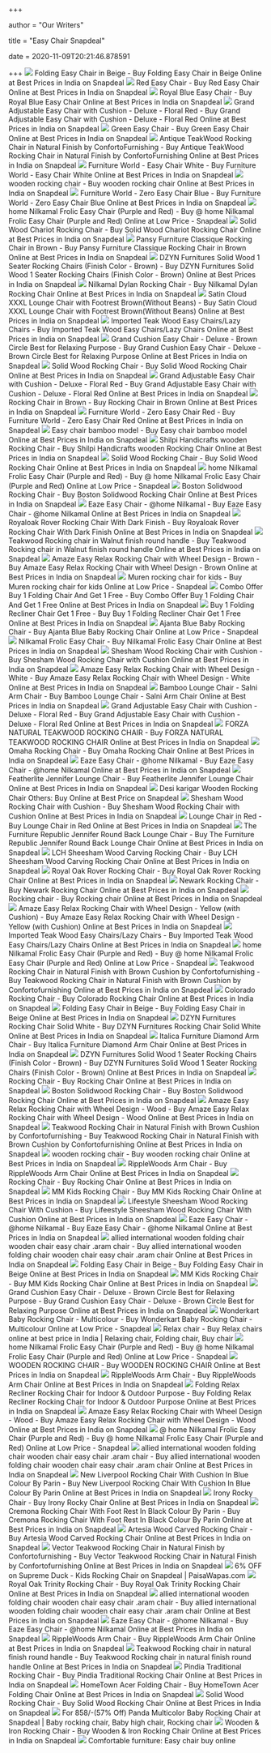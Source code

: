 +++
        
author = "Our Writers"
        
title = "Easy Chair Snapdeal"
        
date = 2020-11-09T20:21:46.878591
        
+++
[ ![](https://n2.sdlcdn.com/imgs/b/j/z/MCT-Deluxe-Folding-Chair-in-SDL131587598-1-8f99f.JPG)](https://n2.sdlcdn.com/imgs/b/j/z/MCT-Deluxe-Folding-Chair-in-SDL131587598-1-8f99f.JPG) Folding Easy Chair in Beige - Buy Folding Easy Chair in Beige Online at  Best Prices in India on Snapdeal
[ ![](https://n1.sdlcdn.com/imgs/a/d/3/SDL564444177_1380888046_image1-28ae9.jpg)](https://n1.sdlcdn.com/imgs/a/d/3/SDL564444177_1380888046_image1-28ae9.jpg) Red Easy Chair - Buy Red Easy Chair Online at Best Prices in India on  Snapdeal
[ ![](https://n3.sdlcdn.com/imgs/a/d/3/SDL565277256_1380888047_image1-8b964.jpg)](https://n3.sdlcdn.com/imgs/a/d/3/SDL565277256_1380888047_image1-8b964.jpg) Royal Blue Easy Chair - Buy Royal Blue Easy Chair Online at Best Prices in  India on Snapdeal
[ ![](https://n4.sdlcdn.com/imgs/h/g/4/Grand-Adjustable-Easy-Chair-with-SDL097183626-1-85edb.jpg)](https://n4.sdlcdn.com/imgs/h/g/4/Grand-Adjustable-Easy-Chair-with-SDL097183626-1-85edb.jpg) Grand Adjustable Easy Chair with Cushion - Deluxe - Floral Red - Buy Grand  Adjustable Easy Chair with Cushion - Deluxe - Floral Red Online at Best  Prices in India on Snapdeal
[ ![](https://n4.sdlcdn.com/imgs/a/d/3/SDL564487006_1380888048_image1-77bdd.jpg)](https://n4.sdlcdn.com/imgs/a/d/3/SDL564487006_1380888048_image1-77bdd.jpg) Green Easy Chair - Buy Green Easy Chair Online at Best Prices in India on  Snapdeal
[ ![](https://n3.sdlcdn.com/imgs/i/2/3/Antique-TeakWood-Rocking-Chair-in-SDL428802721-1-aa96c.jpg)](https://n3.sdlcdn.com/imgs/i/2/3/Antique-TeakWood-Rocking-Chair-in-SDL428802721-1-aa96c.jpg) Antique TeakWood Rocking Chair in Natural Finish by ConfortoFurnishing -  Buy Antique TeakWood Rocking Chair in Natural Finish by ConfortoFurnishing  Online at Best Prices in India on Snapdeal
[ ![](https://n2.sdlcdn.com/imgs/a/g/j/SDL251781217_1386941980_image2-c3071.JPG)](https://n2.sdlcdn.com/imgs/a/g/j/SDL251781217_1386941980_image2-c3071.JPG) Furniture World - Easy Chair White - Buy Furniture World - Easy Chair White  Online at Best Prices in India on Snapdeal
[ ![](https://n1.sdlcdn.com/imgs/h/w/s/wooden-rocking-chair-SDL261336141-6-bb5ce.jpeg)](https://n1.sdlcdn.com/imgs/h/w/s/wooden-rocking-chair-SDL261336141-6-bb5ce.jpeg) wooden rocking chair - Buy wooden rocking chair Online at Best Prices in  India on Snapdeal
[ ![](https://n1.sdlcdn.com/imgs/a/g/j/SDL268006174_1386941976_image1-9403e.jpg)](https://n1.sdlcdn.com/imgs/a/g/j/SDL268006174_1386941976_image1-9403e.jpg) Furniture World - Zero Easy Chair Blue - Buy Furniture World - Zero Easy  Chair Blue Online at Best Prices in India on Snapdeal
[ ![](https://n2.sdlcdn.com/imgs/g/1/1/home-Nilkamal-Frolic-Easy-Chair-SDL173179361-1-cdbc9.jpeg)](https://n2.sdlcdn.com/imgs/g/1/1/home-Nilkamal-Frolic-Easy-Chair-SDL173179361-1-cdbc9.jpeg) home Nilkamal Frolic Easy Chair (Purple and Red) - Buy @ home Nilkamal  Frolic Easy Chair (Purple and Red) Online at Low Price - Snapdeal
[ ![](https://n1.sdlcdn.com/imgs/a/o/2/Solid-Sheesham-Wood-Chariot-designer-SDL314804594-2-9acba.jpg)](https://n1.sdlcdn.com/imgs/a/o/2/Solid-Sheesham-Wood-Chariot-designer-SDL314804594-2-9acba.jpg) Solid Wood Chariot Rocking Chair - Buy Solid Wood Chariot Rocking Chair  Online at Best Prices in India on Snapdeal
[ ![](https://n4.sdlcdn.com/imgs/b/6/v/Pansy-Furniture-Classique-Rocking-Chair-SDL177559399-1-8700d.jpg)](https://n4.sdlcdn.com/imgs/b/6/v/Pansy-Furniture-Classique-Rocking-Chair-SDL177559399-1-8700d.jpg) Pansy Furniture Classique Rocking Chair in Brown - Buy Pansy Furniture  Classique Rocking Chair in Brown Online at Best Prices in India on Snapdeal
[ ![](https://n4.sdlcdn.com/imgs/i/e/0/DZYN-Furnitures-Solid-Wood-1-SDL682685272-1-e7fd4.jpg)](https://n4.sdlcdn.com/imgs/i/e/0/DZYN-Furnitures-Solid-Wood-1-SDL682685272-1-e7fd4.jpg) DZYN Furnitures Solid Wood 1 Seater Rocking Chairs (Finish Color - Brown) -  Buy DZYN Furnitures Solid Wood 1 Seater Rocking Chairs (Finish Color -  Brown) Online at Best Prices in India on Snapdeal
[ ![](https://n2.sdlcdn.com/imgs/b/w/d/home-Dylan-Rocking-Chair-SDL912173156-1-d8adb.jpg)](https://n2.sdlcdn.com/imgs/b/w/d/home-Dylan-Rocking-Chair-SDL912173156-1-d8adb.jpg) Nilkamal Dylan Rocking Chair - Buy Nilkamal Dylan Rocking Chair Online at  Best Prices in India on Snapdeal
[ ![](https://n2.sdlcdn.com/imgs/i/8/1/Satin-Cloud-XXXL-Lounge-Chair-SDL320170655-1-f9d1a.jpg)](https://n2.sdlcdn.com/imgs/i/8/1/Satin-Cloud-XXXL-Lounge-Chair-SDL320170655-1-f9d1a.jpg) Satin Cloud XXXL Lounge Chair with Footrest Brown(Without Beans) - Buy  Satin Cloud XXXL Lounge Chair with Footrest Brown(Without Beans) Online at  Best Prices in India on Snapdeal
[ ![](https://n3.sdlcdn.com/imgs/i/j/9/Elion-Space-Relaxation-Chairs-SDL387275272-1-53242.png)](https://n3.sdlcdn.com/imgs/i/j/9/Elion-Space-Relaxation-Chairs-SDL387275272-1-53242.png) Imported Teak Wood Easy Chairs/Lazy Chairs - Buy Imported Teak Wood Easy  Chairs/Lazy Chairs Online at Best Prices in India on Snapdeal
[ ![](https://n3.sdlcdn.com/imgs/h/h/m/Grand-Cushion-Easy-Chair-Deluxe-SDL456909604-2-58b21.jpg)](https://n3.sdlcdn.com/imgs/h/h/m/Grand-Cushion-Easy-Chair-Deluxe-SDL456909604-2-58b21.jpg) Grand Cushion Easy Chair - Deluxe - Brown Circle Best for Relaxing Purpose  - Buy Grand Cushion Easy Chair - Deluxe - Brown Circle Best for Relaxing  Purpose Online at Best Prices in India on Snapdeal
[ ![](https://n1.sdlcdn.com/imgs/a/r/c/BeHome-Sheesham-Wood-Grandpa-Rocking-SDL466657423-1-1658f.JPG)](https://n1.sdlcdn.com/imgs/a/r/c/BeHome-Sheesham-Wood-Grandpa-Rocking-SDL466657423-1-1658f.JPG) Solid Wood Rocking Chair - Buy Solid Wood Rocking Chair Online at Best  Prices in India on Snapdeal
[ ![](https://n1.sdlcdn.com/imgs/h/g/4/Grand-Adjustable-Easy-Chair-with-SDL097183626-4-884fb.jpg)](https://n1.sdlcdn.com/imgs/h/g/4/Grand-Adjustable-Easy-Chair-with-SDL097183626-4-884fb.jpg) Grand Adjustable Easy Chair with Cushion - Deluxe - Floral Red - Buy Grand  Adjustable Easy Chair with Cushion - Deluxe - Floral Red Online at Best  Prices in India on Snapdeal
[ ![](https://n3.sdlcdn.com/imgs/a/w/o/Behome-Brown-Rocking-Chair-SDL151359783-1-a65bd.jpg)](https://n3.sdlcdn.com/imgs/a/w/o/Behome-Brown-Rocking-Chair-SDL151359783-1-a65bd.jpg) Rocking Chair in Brown - Buy Rocking Chair in Brown Online at Best Prices  in India on Snapdeal
[ ![](https://n1.sdlcdn.com/imgs/a/g/j/SDL260880834_1386941986_image1-e4448.JPG)](https://n1.sdlcdn.com/imgs/a/g/j/SDL260880834_1386941986_image1-e4448.JPG) Furniture World - Zero Easy Chair Red - Buy Furniture World - Zero Easy  Chair Red Online at Best Prices in India on Snapdeal
[ ![](https://n4.sdlcdn.com/imgs/j/i/z/Easy-chair-bamboo-model-SDL357972167-1-1622e.jpg)](https://n4.sdlcdn.com/imgs/j/i/z/Easy-chair-bamboo-model-SDL357972167-1-1622e.jpg) Easy chair bamboo model - Buy Easy chair bamboo model Online at Best Prices  in India on Snapdeal
[ ![](https://n3.sdlcdn.com/imgs/i/e/i/Shilpi-Handicrafts-wooden-Rocking-Chair-SDL607292576-1-e7c48.jpg)](https://n3.sdlcdn.com/imgs/i/e/i/Shilpi-Handicrafts-wooden-Rocking-Chair-SDL607292576-1-e7c48.jpg) Shilpi Handicrafts wooden Rocking Chair - Buy Shilpi Handicrafts wooden Rocking  Chair Online at Best Prices in India on Snapdeal
[ ![](https://n1.sdlcdn.com/imgs/a/w/m/Dream-Furniture-Walnut-Rocking-Chair-SDL151809728-1-2b5f7.jpg)](https://n1.sdlcdn.com/imgs/a/w/m/Dream-Furniture-Walnut-Rocking-Chair-SDL151809728-1-2b5f7.jpg) Solid Wood Rocking Chair - Buy Solid Wood Rocking Chair Online at Best  Prices in India on Snapdeal
[ ![](https://n3.sdlcdn.com/imgs/g/1/1/home-Nilkamal-Frolic-Easy-Chair-SDL173179361-4-a49c8.jpeg)](https://n3.sdlcdn.com/imgs/g/1/1/home-Nilkamal-Frolic-Easy-Chair-SDL173179361-4-a49c8.jpeg) home Nilkamal Frolic Easy Chair (Purple and Red) - Buy @ home Nilkamal  Frolic Easy Chair (Purple and Red) Online at Low Price - Snapdeal
[ ![](https://n2.sdlcdn.com/imgs/b/w/2/Boston-Rocking-Chair-SDL229264735-9-a21f3.jpg)](https://n2.sdlcdn.com/imgs/b/w/2/Boston-Rocking-Chair-SDL229264735-9-a21f3.jpg) Boston Solidwood Rocking Chair - Buy Boston Solidwood Rocking Chair Online  at Best Prices in India on Snapdeal
[ ![](https://n2.sdlcdn.com/imgs/a/r/c/Eaze-Easy-Chair-home-Nilkamal-SDL762892473-1-f87db.jpg)](https://n2.sdlcdn.com/imgs/a/r/c/Eaze-Easy-Chair-home-Nilkamal-SDL762892473-1-f87db.jpg) Eaze Easy Chair - @home Nilkamal - Buy Eaze Easy Chair - @home Nilkamal  Online at Best Prices in India on Snapdeal
[ ![](https://n3.sdlcdn.com/imgs/b/s/2/n-63118.jpg)](https://n3.sdlcdn.com/imgs/b/s/2/n-63118.jpg) Royaloak Rover Rocking Chair With Dark Finish - Buy Royaloak Rover Rocking  Chair With Dark Finish Online at Best Prices in India on Snapdeal
[ ![](https://n2.sdlcdn.com/imgs/i/a/c/Teakwood-Rocking-chair-in-Walnut-SDL518340028-2-600e7.jpg)](https://n2.sdlcdn.com/imgs/i/a/c/Teakwood-Rocking-chair-in-Walnut-SDL518340028-2-600e7.jpg) Teakwood Rocking chair in Walnut finish round handle - Buy Teakwood Rocking  chair in Walnut finish round handle Online at Best Prices in India on  Snapdeal
[ ![](https://n2.sdlcdn.com/imgs/i/e/y/Amaze-Easy-Relax-Rocking-Chair-SDL221673335-1-20662.JPG)](https://n2.sdlcdn.com/imgs/i/e/y/Amaze-Easy-Relax-Rocking-Chair-SDL221673335-1-20662.JPG) Amaze Easy Relax Rocking Chair with Wheel Design - Brown - Buy Amaze Easy  Relax Rocking Chair with Wheel Design - Brown Online at Best Prices in  India on Snapdeal
[ ![](https://n2.sdlcdn.com/imgs/g/1/5/Muren-rocking-chair-for-kids-SDL077979302-1-b08d7.jpg)](https://n2.sdlcdn.com/imgs/g/1/5/Muren-rocking-chair-for-kids-SDL077979302-1-b08d7.jpg) Muren rocking chair for kids - Buy Muren rocking chair for kids Online at  Low Price - Snapdeal
[ ![](https://n3.sdlcdn.com/imgs/a/l/6/Buy-1-Folding-Chair-And-SDL920032676-1-6e681.jpg)](https://n3.sdlcdn.com/imgs/a/l/6/Buy-1-Folding-Chair-And-SDL920032676-1-6e681.jpg) Combo Offer Buy 1 Folding Chair And Get 1 Free - Buy Combo Offer Buy 1  Folding Chair And Get 1 Free Online at Best Prices in India on Snapdeal
[ ![](https://n2.sdlcdn.com/imgs/a/w/7/Multi-colour-Zero-Gravity-Recliner-SDL427507342-1-82b67.jpg)](https://n2.sdlcdn.com/imgs/a/w/7/Multi-colour-Zero-Gravity-Recliner-SDL427507342-1-82b67.jpg) Buy 1 Folding Recliner Chair Get 1 Free - Buy Buy 1 Folding Recliner Chair  Get 1 Free Online at Best Prices in India on Snapdeal
[ ![](https://n1.sdlcdn.com/imgs/b/s/2/Ajanta-Blue-Baby-Rocking-Chair-SDL697481387-1-e6084.jpg)](https://n1.sdlcdn.com/imgs/b/s/2/Ajanta-Blue-Baby-Rocking-Chair-SDL697481387-1-e6084.jpg) Ajanta Blue Baby Rocking Chair - Buy Ajanta Blue Baby Rocking Chair Online  at Low Price - Snapdeal
[ ![](https://n4.sdlcdn.com/imgs/b/w/d/home-Frolic-Easy-Chair-SDL911834875-3-6db6d.jpg)](https://n4.sdlcdn.com/imgs/b/w/d/home-Frolic-Easy-Chair-SDL911834875-3-6db6d.jpg) Nilkamal Frolic Easy Chair - Buy Nilkamal Frolic Easy Chair Online at Best  Prices in India on Snapdeal
[ ![](https://n1.sdlcdn.com/imgs/i/g/s/Shesham-Wood-Rocking-Chair-with-SDL586077894-1-7a8c0.jpg)](https://n1.sdlcdn.com/imgs/i/g/s/Shesham-Wood-Rocking-Chair-with-SDL586077894-1-7a8c0.jpg) Shesham Wood Rocking Chair with Cushion - Buy Shesham Wood Rocking Chair  with Cushion Online at Best Prices in India on Snapdeal
[ ![](https://n1.sdlcdn.com/imgs/i/e/y/Amaze-Easy-Relax-Rocking-Chair-SDL981386648-2-6b557.JPG)](https://n1.sdlcdn.com/imgs/i/e/y/Amaze-Easy-Relax-Rocking-Chair-SDL981386648-2-6b557.JPG) Amaze Easy Relax Rocking Chair with Wheel Design - White - Buy Amaze Easy  Relax Rocking Chair with Wheel Design - White Online at Best Prices in  India on Snapdeal
[ ![](https://n3.sdlcdn.com/imgs/j/c/a/Wooden-Lounge-Chair-SDL098994601-2-5ed4b.jpg)](https://n3.sdlcdn.com/imgs/j/c/a/Wooden-Lounge-Chair-SDL098994601-2-5ed4b.jpg) Bamboo Lounge Chair - Salni Arm Chair - Buy Bamboo Lounge Chair - Salni Arm  Chair Online at Best Prices in India on Snapdeal
[ ![](https://n3.sdlcdn.com/imgs/h/g/4/Grand-Adjustable-Easy-Chair-with-SDL097183626-3-77b56.jpg)](https://n3.sdlcdn.com/imgs/h/g/4/Grand-Adjustable-Easy-Chair-with-SDL097183626-3-77b56.jpg) Grand Adjustable Easy Chair with Cushion - Deluxe - Floral Red - Buy Grand  Adjustable Easy Chair with Cushion - Deluxe - Floral Red Online at Best  Prices in India on Snapdeal
[ ![](https://n1.sdlcdn.com/imgs/i/2/o/FORZA-NATURAL-TEAKWOOD-ROCKING-CHAIR-SDL970869545-1-06a7f.jpg)](https://n1.sdlcdn.com/imgs/i/2/o/FORZA-NATURAL-TEAKWOOD-ROCKING-CHAIR-SDL970869545-1-06a7f.jpg) FORZA NATURAL TEAKWOOD ROCKING CHAIR - Buy FORZA NATURAL TEAKWOOD ROCKING  CHAIR Online at Best Prices in India on Snapdeal
[ ![](https://n3.sdlcdn.com/imgs/b/w/2/Omaha-Rocking-Chair-SDL227586268-1-97ab8.jpg)](https://n3.sdlcdn.com/imgs/b/w/2/Omaha-Rocking-Chair-SDL227586268-1-97ab8.jpg) Omaha Rocking Chair - Buy Omaha Rocking Chair Online at Best Prices in  India on Snapdeal
[ ![](https://n4.sdlcdn.com/imgs/a/r/b/Eaze-Easy-Chair-home-Nilkamal-SDL871820155-2-9602e.jpg)](https://n4.sdlcdn.com/imgs/a/r/b/Eaze-Easy-Chair-home-Nilkamal-SDL871820155-2-9602e.jpg) Eaze Easy Chair - @home Nilkamal - Buy Eaze Easy Chair - @home Nilkamal  Online at Best Prices in India on Snapdeal
[ ![](https://n1.sdlcdn.com/imgs/e/v/y/Featherlite-Jennifer-Lounge-Chair-SDL266359682-1-1a898.jpg)](https://n1.sdlcdn.com/imgs/e/v/y/Featherlite-Jennifer-Lounge-Chair-SDL266359682-1-1a898.jpg) Featherlite Jennifer Lounge Chair - Buy Featherlite Jennifer Lounge Chair  Online at Best Prices in India on Snapdeal
[ ![](https://n4.sdlcdn.com/imgs/f/z/6/Desi-karigar-Wooden-Rocking-Chair-SDL503204089-1-57295.jpg)](https://n4.sdlcdn.com/imgs/f/z/6/Desi-karigar-Wooden-Rocking-Chair-SDL503204089-1-57295.jpg) Desi karigar Wooden Rocking Chair Others: Buy Online at Best Price on  Snapdeal
[ ![](https://n4.sdlcdn.com/imgs/i/g/s/Shesham-Wood-Rocking-Chair-with-SDL586077894-2-16cf1.jpg)](https://n4.sdlcdn.com/imgs/i/g/s/Shesham-Wood-Rocking-Chair-with-SDL586077894-2-16cf1.jpg) Shesham Wood Rocking Chair with Cushion - Buy Shesham Wood Rocking Chair  with Cushion Online at Best Prices in India on Snapdeal
[ ![](https://n2.sdlcdn.com/imgs/a/l/5/Majestic-Letherite-Fixed-Office-Chair-SDL096876906-1-616b2.jpg)](https://n2.sdlcdn.com/imgs/a/l/5/Majestic-Letherite-Fixed-Office-Chair-SDL096876906-1-616b2.jpg) Lounge Chair in Red - Buy Lounge Chair in Red Online at Best Prices in  India on Snapdeal
[ ![](https://n3.sdlcdn.com/imgs/a/c/8/SDL191965847_1375709494_image1-43670.jpg)](https://n3.sdlcdn.com/imgs/a/c/8/SDL191965847_1375709494_image1-43670.jpg) The Furniture Republic Jennifer Round Back Lounge Chair - Buy The Furniture  Republic Jennifer Round Back Lounge Chair Online at Best Prices in India on  Snapdeal
[ ![](https://n1.sdlcdn.com/imgs/a/9/m/Living-Concept-Handicrafts-Brown-Iron-SDL617491064-1-7eb8e.jpg)](https://n1.sdlcdn.com/imgs/a/9/m/Living-Concept-Handicrafts-Brown-Iron-SDL617491064-1-7eb8e.jpg) LCH Sheesham Wood Carving Rocking Chair - Buy LCH Sheesham Wood Carving Rocking  Chair Online at Best Prices in India on Snapdeal
[ ![](https://n4.sdlcdn.com/imgs/b/y/x/Royal-Oak-Rover-Rocking-Chair-SDL580030890-1-34ab1.jpg)](https://n4.sdlcdn.com/imgs/b/y/x/Royal-Oak-Rover-Rocking-Chair-SDL580030890-1-34ab1.jpg) Royal Oak Rover Rocking Chair - Buy Royal Oak Rover Rocking Chair Online at  Best Prices in India on Snapdeal
[ ![](https://n1.sdlcdn.com/imgs/b/w/2/Newark-Rocking-Chair-SDL232382694-1-c2a26.jpg)](https://n1.sdlcdn.com/imgs/b/w/2/Newark-Rocking-Chair-SDL232382694-1-c2a26.jpg) Newark Rocking Chair - Buy Newark Rocking Chair Online at Best Prices in  India on Snapdeal
[ ![](https://n4.sdlcdn.com/imgs/j/f/6/Rocking-chair-SDL221791297-1-05d0f.jpeg)](https://n4.sdlcdn.com/imgs/j/f/6/Rocking-chair-SDL221791297-1-05d0f.jpeg) Rocking chair - Buy Rocking chair Online at Best Prices in India on Snapdeal
[ ![](https://n1.sdlcdn.com/imgs/i/e/y/Amaze-Easy-Relax-Rocking-Chair-SDL826816662-1-5cb0b.jpg)](https://n1.sdlcdn.com/imgs/i/e/y/Amaze-Easy-Relax-Rocking-Chair-SDL826816662-1-5cb0b.jpg) Amaze Easy Relax Rocking Chair with Wheel Design - Yellow (with Cushion) -  Buy Amaze Easy Relax Rocking Chair with Wheel Design - Yellow (with  Cushion) Online at Best Prices in India on Snapdeal
[ ![](https://n2.sdlcdn.com/imgs/i/j/9/Elion-Space-Relaxation-Chairs-SDL387275272-2-ab456.PNG)](https://n2.sdlcdn.com/imgs/i/j/9/Elion-Space-Relaxation-Chairs-SDL387275272-2-ab456.PNG) Imported Teak Wood Easy Chairs/Lazy Chairs - Buy Imported Teak Wood Easy  Chairs/Lazy Chairs Online at Best Prices in India on Snapdeal
[ ![](https://n4.sdlcdn.com/imgs/g/1/1/home-Nilkamal-Frolic-Easy-Chair-SDL173179361-2-2371a.jpeg)](https://n4.sdlcdn.com/imgs/g/1/1/home-Nilkamal-Frolic-Easy-Chair-SDL173179361-2-2371a.jpeg) home Nilkamal Frolic Easy Chair (Purple and Red) - Buy @ home Nilkamal  Frolic Easy Chair (Purple and Red) Online at Low Price - Snapdeal
[ ![](https://n1.sdlcdn.com/imgs/i/c/r/Teakwood-Rocking-Chair-in-Natural-SDL878515557-1-ba073.jpg)](https://n1.sdlcdn.com/imgs/i/c/r/Teakwood-Rocking-Chair-in-Natural-SDL878515557-1-ba073.jpg) Teakwood Rocking Chair in Natural Finish with Brown Cushion by  Confortofurnishing - Buy Teakwood Rocking Chair in Natural Finish with  Brown Cushion by Confortofurnishing Online at Best Prices in India on  Snapdeal
[ ![](https://n2.sdlcdn.com/imgs/b/w/2/Colorado-Rocking-Chair-SDL265849238-1-a5c56.jpg)](https://n2.sdlcdn.com/imgs/b/w/2/Colorado-Rocking-Chair-SDL265849238-1-a5c56.jpg) Colorado Rocking Chair - Buy Colorado Rocking Chair Online at Best Prices  in India on Snapdeal
[ ![](https://n1.sdlcdn.com/imgs/b/j/z/MCT-Deluxe-Folding-Chair-in-SDL131587598-3-29a50.JPG)](https://n1.sdlcdn.com/imgs/b/j/z/MCT-Deluxe-Folding-Chair-in-SDL131587598-3-29a50.JPG) Folding Easy Chair in Beige - Buy Folding Easy Chair in Beige Online at  Best Prices in India on Snapdeal
[ ![](https://n1.sdlcdn.com/imgs/c/t/w/DZYN-Furnitures-Rocking-Chair-Solid-SDL168236389-1-88951.jpg)](https://n1.sdlcdn.com/imgs/c/t/w/DZYN-Furnitures-Rocking-Chair-Solid-SDL168236389-1-88951.jpg) DZYN Furnitures Rocking Chair Solid White - Buy DZYN Furnitures Rocking  Chair Solid White Online at Best Prices in India on Snapdeal
[ ![](https://n3.sdlcdn.com/imgs/a/i/j/Italica-Furniture-Diamond-Arm-Chair-SDL260686076-1-c63b9.jpg)](https://n3.sdlcdn.com/imgs/a/i/j/Italica-Furniture-Diamond-Arm-Chair-SDL260686076-1-c63b9.jpg) Italica Furniture Diamond Arm Chair - Buy Italica Furniture Diamond Arm  Chair Online at Best Prices in India on Snapdeal
[ ![](https://n4.sdlcdn.com/imgs/i/e/0/DZYN-Furnitures-Solid-Wood-1-SDL381867531-1-01abf.jpg)](https://n4.sdlcdn.com/imgs/i/e/0/DZYN-Furnitures-Solid-Wood-1-SDL381867531-1-01abf.jpg) DZYN Furnitures Solid Wood 1 Seater Rocking Chairs (Finish Color - Brown) -  Buy DZYN Furnitures Solid Wood 1 Seater Rocking Chairs (Finish Color -  Brown) Online at Best Prices in India on Snapdeal
[ ![](https://n3.sdlcdn.com/imgs/b/d/s/DOLCH_ROCK_01-f77f9.jpg)](https://n3.sdlcdn.com/imgs/b/d/s/DOLCH_ROCK_01-f77f9.jpg) Rocking Chair - Buy Rocking Chair Online at Best Prices in India on Snapdeal
[ ![](https://n1.sdlcdn.com/imgs/b/w/2/Boston-Rocking-Chair-SDL229264735-1-60835.jpg)](https://n1.sdlcdn.com/imgs/b/w/2/Boston-Rocking-Chair-SDL229264735-1-60835.jpg) Boston Solidwood Rocking Chair - Buy Boston Solidwood Rocking Chair Online  at Best Prices in India on Snapdeal
[ ![](https://n1.sdlcdn.com/imgs/i/e/o/Amaze-Easy-Relax-Rocking-Chair-SDL604662001-1-73f4f.JPG)](https://n1.sdlcdn.com/imgs/i/e/o/Amaze-Easy-Relax-Rocking-Chair-SDL604662001-1-73f4f.JPG) Amaze Easy Relax Rocking Chair with Wheel Design - Wood - Buy Amaze Easy  Relax Rocking Chair with Wheel Design - Wood Online at Best Prices in India  on Snapdeal
[ ![](https://n1.sdlcdn.com/imgs/i/c/r/Teakwood-Rocking-Chair-in-Natural-SDL878515557-2-72aca.jpg)](https://n1.sdlcdn.com/imgs/i/c/r/Teakwood-Rocking-Chair-in-Natural-SDL878515557-2-72aca.jpg) Teakwood Rocking Chair in Natural Finish with Brown Cushion by  Confortofurnishing - Buy Teakwood Rocking Chair in Natural Finish with  Brown Cushion by Confortofurnishing Online at Best Prices in India on  Snapdeal
[ ![](https://n1.sdlcdn.com/imgs/h/w/s/wooden-rocking-chair-SDL261336141-1-bf675.jpeg)](https://n1.sdlcdn.com/imgs/h/w/s/wooden-rocking-chair-SDL261336141-1-bf675.jpeg) wooden rocking chair - Buy wooden rocking chair Online at Best Prices in  India on Snapdeal
[ ![](https://n1.sdlcdn.com/imgs/h/n/6/large/RippleWoods-Arm-Chair-SDL015543881-2-7a6b9.jpg)](https://n1.sdlcdn.com/imgs/h/n/6/large/RippleWoods-Arm-Chair-SDL015543881-2-7a6b9.jpg) RippleWoods Arm Chair - Buy RippleWoods Arm Chair Online at Best Prices in  India on Snapdeal
[ ![](https://n3.sdlcdn.com/imgs/b/d/s/DOLCH_ROCK_01_02-c0872.jpg)](https://n3.sdlcdn.com/imgs/b/d/s/DOLCH_ROCK_01_02-c0872.jpg) Rocking Chair - Buy Rocking Chair Online at Best Prices in India on Snapdeal
[ ![](https://n2.sdlcdn.com/imgs/h/z/u/MM-Kids-Rocking-Chair-SDL547389933-1-418ac.jpg)](https://n2.sdlcdn.com/imgs/h/z/u/MM-Kids-Rocking-Chair-SDL547389933-1-418ac.jpg) MM Kids Rocking Chair - Buy MM Kids Rocking Chair Online at Best Prices in  India on Snapdeal
[ ![](https://n1.sdlcdn.com/imgs/a/s/e/Lifeestyle-Sheesham-Wood-Rocking-Chair-SDL250362796-1-0204f.jpg)](https://n1.sdlcdn.com/imgs/a/s/e/Lifeestyle-Sheesham-Wood-Rocking-Chair-SDL250362796-1-0204f.jpg) Lifeestyle Sheesham Wood Rocking Chair With Cushion - Buy Lifeestyle  Sheesham Wood Rocking Chair With Cushion Online at Best Prices in India on  Snapdeal
[ ![](https://n3.sdlcdn.com/imgs/a/r/b/large/Eaze-Easy-Chair-home-Nilkamal-SDL871820155-3-c4072.jpg)](https://n3.sdlcdn.com/imgs/a/r/b/large/Eaze-Easy-Chair-home-Nilkamal-SDL871820155-3-c4072.jpg) Eaze Easy Chair - @home Nilkamal - Buy Eaze Easy Chair - @home Nilkamal  Online at Best Prices in India on Snapdeal
[ ![](https://n2.sdlcdn.com/imgs/h/r/q/allied-international-wooden-folding-chair-SDL634406044-3-f82e7.jpg)](https://n2.sdlcdn.com/imgs/h/r/q/allied-international-wooden-folding-chair-SDL634406044-3-f82e7.jpg) allied international wooden folding chair wooden chair easy chair .aram  chair - Buy allied international wooden folding chair wooden chair easy  chair .aram chair Online at Best Prices in India on Snapdeal
[ ![](https://n1.sdlcdn.com/imgs/b/j/z/MCT-Deluxe-Folding-Chair-in-SDL131587598-4-8da87.JPG)](https://n1.sdlcdn.com/imgs/b/j/z/MCT-Deluxe-Folding-Chair-in-SDL131587598-4-8da87.JPG) Folding Easy Chair in Beige - Buy Folding Easy Chair in Beige Online at  Best Prices in India on Snapdeal
[ ![](https://n2.sdlcdn.com/imgs/h/z/u/MM-Kids-Rocking-Chair-SDL547389933-2-18834.jpg)](https://n2.sdlcdn.com/imgs/h/z/u/MM-Kids-Rocking-Chair-SDL547389933-2-18834.jpg) MM Kids Rocking Chair - Buy MM Kids Rocking Chair Online at Best Prices in  India on Snapdeal
[ ![](https://n3.sdlcdn.com/imgs/h/h/m/Grand-Cushion-Easy-Chair-Deluxe-SDL456909604-6-6296c.jpg)](https://n3.sdlcdn.com/imgs/h/h/m/Grand-Cushion-Easy-Chair-Deluxe-SDL456909604-6-6296c.jpg) Grand Cushion Easy Chair - Deluxe - Brown Circle Best for Relaxing Purpose  - Buy Grand Cushion Easy Chair - Deluxe - Brown Circle Best for Relaxing  Purpose Online at Best Prices in India on Snapdeal
[ ![](https://n4.sdlcdn.com/imgs/e/k/t/Wonderkart-Baby-Rocking-Chair-Multicolour-SDL959069611-2-58a48.JPG)](https://n4.sdlcdn.com/imgs/e/k/t/Wonderkart-Baby-Rocking-Chair-Multicolour-SDL959069611-2-58a48.JPG) Wonderkart Baby Rocking Chair - Multicolour - Buy Wonderkart Baby Rocking  Chair - Multicolour Online at Low Price - Snapdeal
[ ![](https://i.pinimg.com/originals/fe/b6/0a/feb60a88ea7d4a9fff4464ed7c872c75.jpg)](https://i.pinimg.com/originals/fe/b6/0a/feb60a88ea7d4a9fff4464ed7c872c75.jpg) Relax chair - Buy Relax chairs online at best price in India | Relaxing  chair, Folding chair, Buy chair
[ ![](https://n3.sdlcdn.com/imgs/g/1/1/home-Nilkamal-Frolic-Easy-Chair-SDL173179361-3-a639c.jpeg)](https://n3.sdlcdn.com/imgs/g/1/1/home-Nilkamal-Frolic-Easy-Chair-SDL173179361-3-a639c.jpeg) home Nilkamal Frolic Easy Chair (Purple and Red) - Buy @ home Nilkamal  Frolic Easy Chair (Purple and Red) Online at Low Price - Snapdeal
[ ![](https://n2.sdlcdn.com/imgs/j/a/7/WOODEN-ROCKING-CHAIR-SDL172052773-1-7f0db.jpg)](https://n2.sdlcdn.com/imgs/j/a/7/WOODEN-ROCKING-CHAIR-SDL172052773-1-7f0db.jpg) WOODEN ROCKING CHAIR - Buy WOODEN ROCKING CHAIR Online at Best Prices in  India on Snapdeal
[ ![](https://n2.sdlcdn.com/imgs/h/n/6/RippleWoods-Arm-Chair-SDL781690857-1-a7159.jpg)](https://n2.sdlcdn.com/imgs/h/n/6/RippleWoods-Arm-Chair-SDL781690857-1-a7159.jpg) RippleWoods Arm Chair - Buy RippleWoods Arm Chair Online at Best Prices in  India on Snapdeal
[ ![](https://n2.sdlcdn.com/imgs/h/b/w/Folding-Relax-Recliner-Rocking-Chair-SDL386137110-1-51131.jpg)](https://n2.sdlcdn.com/imgs/h/b/w/Folding-Relax-Recliner-Rocking-Chair-SDL386137110-1-51131.jpg) Folding Relax Recliner Rocking Chair for Indoor & Outdoor Purpose - Buy  Folding Relax Recliner Rocking Chair for Indoor & Outdoor Purpose Online at  Best Prices in India on Snapdeal
[ ![](https://n1.sdlcdn.com/imgs/i/e/o/Amaze-Easy-Relax-Rocking-Chair-SDL604662001-2-c11bb.JPG)](https://n1.sdlcdn.com/imgs/i/e/o/Amaze-Easy-Relax-Rocking-Chair-SDL604662001-2-c11bb.JPG) Amaze Easy Relax Rocking Chair with Wheel Design - Wood - Buy Amaze Easy  Relax Rocking Chair with Wheel Design - Wood Online at Best Prices in India  on Snapdeal
[ ![](https://n1.sdlcdn.com/imgs/g/1/1/home-Nilkamal-Frolic-Easy-Chair-SDL173179361-5-e67c1.jpeg)](https://n1.sdlcdn.com/imgs/g/1/1/home-Nilkamal-Frolic-Easy-Chair-SDL173179361-5-e67c1.jpeg) @ home Nilkamal Frolic Easy Chair (Purple and Red) - Buy @ home Nilkamal  Frolic Easy Chair (Purple and Red) Online at Low Price - Snapdeal
[ ![](https://n4.sdlcdn.com/imgs/h/r/q/allied-international-wooden-folding-chair-SDL634406044-1-b7e1c.jpg)](https://n4.sdlcdn.com/imgs/h/r/q/allied-international-wooden-folding-chair-SDL634406044-1-b7e1c.jpg) allied international wooden folding chair wooden chair easy chair .aram  chair - Buy allied international wooden folding chair wooden chair easy  chair .aram chair Online at Best Prices in India on Snapdeal
[ ![](https://n3.sdlcdn.com/imgs/h/3/d/New-Liverpool-Rocking-Chair-With-SDL918741341-1-e917c.JPG)](https://n3.sdlcdn.com/imgs/h/3/d/New-Liverpool-Rocking-Chair-With-SDL918741341-1-e917c.JPG) New Liverpool Rocking Chair With Cushion In Blue Colour By Parin - Buy New  Liverpool Rocking Chair With Cushion In Blue Colour By Parin Online at Best  Prices in India on Snapdeal
[ ![](https://n1.sdlcdn.com/imgs/a/m/5/Ss-Rocky-Chair-SDL668719358-1-a3e4b.JPG)](https://n1.sdlcdn.com/imgs/a/m/5/Ss-Rocky-Chair-SDL668719358-1-a3e4b.JPG) Irony Rocky Chair - Buy Irony Rocky Chair Online at Best Prices in India on  Snapdeal
[ ![](https://n3.sdlcdn.com/imgs/h/3/d/Cremona-Rocking-Chair-With-Foot-SDL364840505-1-e2813.JPG)](https://n3.sdlcdn.com/imgs/h/3/d/Cremona-Rocking-Chair-With-Foot-SDL364840505-1-e2813.JPG) Cremona Rocking Chair With Foot Rest In Black Colour By Parin - Buy Cremona Rocking  Chair With Foot Rest In Black Colour By Parin Online at Best Prices in  India on Snapdeal
[ ![](https://n1.sdlcdn.com/imgs/a/h/3/Artesia-Wood-Carved-Rocking-Chair-SDL677717788-1-ad8a5.jpg)](https://n1.sdlcdn.com/imgs/a/h/3/Artesia-Wood-Carved-Rocking-Chair-SDL677717788-1-ad8a5.jpg) Artesia Wood Carved Rocking Chair - Buy Artesia Wood Carved Rocking Chair  Online at Best Prices in India on Snapdeal
[ ![](https://n3.sdlcdn.com/imgs/i/c/t/Vector-Teakwood-Rocking-Chair-in-SDL114323056-1-8e9cd.jpg)](https://n3.sdlcdn.com/imgs/i/c/t/Vector-Teakwood-Rocking-Chair-in-SDL114323056-1-8e9cd.jpg) Vector Teakwood Rocking Chair in Natural Finish by Confortofurnishing - Buy  Vector Teakwood Rocking Chair in Natural Finish by Confortofurnishing  Online at Best Prices in India on Snapdeal
[ ![](http://n1.sdlcdn.com/imgs/a/h/z/Supreme-Duck-Kids-Rocking-Chair-SDL760356396-1-fe504.jpg)](http://n1.sdlcdn.com/imgs/a/h/z/Supreme-Duck-Kids-Rocking-Chair-SDL760356396-1-fe504.jpg) 6% OFF on Supreme Duck - Kids Rocking Chair on Snapdeal | PaisaWapas.com
[ ![](https://n4.sdlcdn.com/imgs/b/v/9/Royal-Oak-Trinity-Rocking-Chair-SDL859906865-1-49ea4.jpg)](https://n4.sdlcdn.com/imgs/b/v/9/Royal-Oak-Trinity-Rocking-Chair-SDL859906865-1-49ea4.jpg) Royal Oak Trinity Rocking Chair - Buy Royal Oak Trinity Rocking Chair  Online at Best Prices in India on Snapdeal
[ ![](https://n3.sdlcdn.com/imgs/h/r/q/allied-international-wooden-folding-chair-SDL634406044-2-0923d.jpg)](https://n3.sdlcdn.com/imgs/h/r/q/allied-international-wooden-folding-chair-SDL634406044-2-0923d.jpg) allied international wooden folding chair wooden chair easy chair .aram  chair - Buy allied international wooden folding chair wooden chair easy  chair .aram chair Online at Best Prices in India on Snapdeal
[ ![](https://n3.sdlcdn.com/imgs/a/r/c/Eaze-Easy-Chair-home-Nilkamal-SDL762892473-4-e3388.jpg)](https://n3.sdlcdn.com/imgs/a/r/c/Eaze-Easy-Chair-home-Nilkamal-SDL762892473-4-e3388.jpg) Eaze Easy Chair - @home Nilkamal - Buy Eaze Easy Chair - @home Nilkamal  Online at Best Prices in India on Snapdeal
[ ![](https://n4.sdlcdn.com/imgs/h/n/6/RippleWoods-Arm-Chair-SDL015543881-1-a43e0.jpg)](https://n4.sdlcdn.com/imgs/h/n/6/RippleWoods-Arm-Chair-SDL015543881-1-a43e0.jpg) RippleWoods Arm Chair - Buy RippleWoods Arm Chair Online at Best Prices in  India on Snapdeal
[ ![](https://n4.sdlcdn.com/imgs/i/a/b/Teakwood-Rocking-chair-in-natural-SDL548367549-1-257aa.jpg)](https://n4.sdlcdn.com/imgs/i/a/b/Teakwood-Rocking-chair-in-natural-SDL548367549-1-257aa.jpg) Teakwood Rocking chair in natural finish round handle - Buy Teakwood Rocking  chair in natural finish round handle Online at Best Prices in India on  Snapdeal
[ ![](https://n4.sdlcdn.com/imgs/a/g/7/SDL527061844_1391688546_image2-a3cd1.JPG)](https://n4.sdlcdn.com/imgs/a/g/7/SDL527061844_1391688546_image2-a3cd1.JPG) Pindia Traditional Rocking Chair - Buy Pindia Traditional Rocking Chair  Online at Best Prices in India on Snapdeal
[ ![](https://n4.sdlcdn.com/imgs/b/y/m/HomeTown-Acer-Folding-Chair-SDL984444005-1-bb3ed.jpg)](https://n4.sdlcdn.com/imgs/b/y/m/HomeTown-Acer-Folding-Chair-SDL984444005-1-bb3ed.jpg) HomeTown Acer Folding Chair - Buy HomeTown Acer Folding Chair Online at  Best Prices in India on Snapdeal
[ ![](https://n3.sdlcdn.com/imgs/a/w/m/Dream-Furniture-Cream-Rocking-Chair-SDL178001437-1-e3ef2.jpg)](https://n3.sdlcdn.com/imgs/a/w/m/Dream-Furniture-Cream-Rocking-Chair-SDL178001437-1-e3ef2.jpg) Solid Wood Rocking Chair - Buy Solid Wood Rocking Chair Online at Best  Prices in India on Snapdeal
[ ![](https://i.pinimg.com/originals/d3/e6/ce/d3e6ce63e98c305bfd70032f9e83b2cb.jpg)](https://i.pinimg.com/originals/d3/e6/ce/d3e6ce63e98c305bfd70032f9e83b2cb.jpg) For 858/-(57% Off) Panda Multicolor Baby Rocking Chair at Snapdeal | Baby rocking  chair, Baby high chair, Rocking chair
[ ![](https://n3.sdlcdn.com/imgs/i/i/u/Wooden-Iron-Rocking-Chair-SDL375629684-4-02c79.jpg)](https://n3.sdlcdn.com/imgs/i/i/u/Wooden-Iron-Rocking-Chair-SDL375629684-4-02c79.jpg) Wooden & Iron Rocking Chair - Buy Wooden & Iron Rocking Chair Online at  Best Prices in India on Snapdeal
[ ![](http://johnlewis.scene7.com/is/image/JohnLewis/231955533alt3?$prod_main$)](http://johnlewis.scene7.com/is/image/JohnLewis/231955533alt3?$prod_main$) Comfortable furniture: Easy chair buy online
